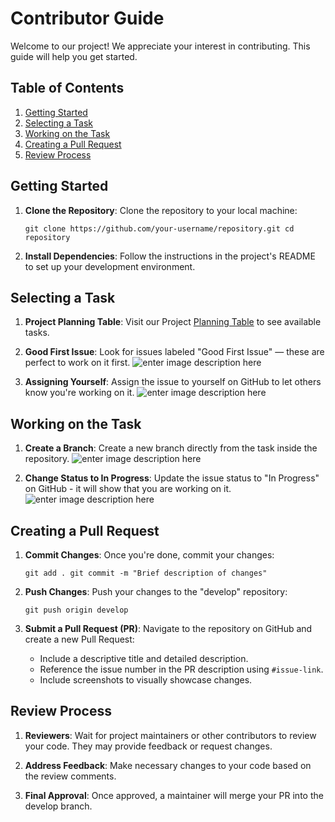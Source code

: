 # Contributor Guide

Welcome to our project! We appreciate your interest in contributing. This guide will help you get started.

## Table of Contents

1.  [Getting Started](#getting-started)
2.  [Selecting a Task](#selecting-a-task)
3.  [Working on the Task](#working-on-the-task)
4.  [Creating a Pull Request](#creating-a-pull-request)
5.  [Review Process](#review-process)

## Getting Started

1.  **Clone the Repository**: Clone the repository to your local machine:
    
    `git clone https://github.com/your-username/repository.git
    cd repository` 
    
2.  **Install Dependencies**: Follow the instructions in the project's README to set up your development environment.

## Selecting a Task

1.  **Project Planning Table**: Visit our Project [Planning Table](https://github.com/orgs/kubixapp/projects/4/views/6?visibleFields=%5B%22Title%22,%22Labels%22,%22Assignees%22,%22Status%22%5D) to see available tasks.
    
2.  **Good First Issue**: Look for issues labeled "Good First Issue" — these are perfect to work on it first.
![enter image description here](https://i.ibb.co/yNyfT5n/Untitled-design.png)
    
3.  **Assigning Yourself**: Assign the issue to yourself on GitHub to let others know you're working on it.
    ![enter image description here](https://i.ibb.co/0GKKnXp/Untitled-design-1.png)
    
## Working on the Task

1.  **Create a Branch**: Create a new branch directly from the task inside the repository. 
![enter image description here](https://i.ibb.co/dMD6jbX/Untitled-design-3.png) 
    
3.  **Change Status to In Progress**: Update the issue status to "In Progress" on GitHub - it will show that you are working on it.
![enter image description here](https://i.ibb.co/L11WZDs/Untitled-design-2.png)
    
## Creating a Pull Request

1.  **Commit Changes**: Once you're done, commit your changes:
    
    `git add .
    git commit -m "Brief description of changes"` 
    
2.  **Push Changes**: Push your changes to the "develop" repository:
    
    `git push origin develop` 
    
3. **Submit a Pull Request (PR)**: Navigate to the repository on GitHub and create a new Pull Request:
	-   Include a descriptive title and detailed description.
	-   Reference the issue number in the PR description using `#issue-link`.
	-   Include screenshots to visually showcase changes.

## Review Process

1.  **Reviewers**: Wait for project maintainers or other contributors to review your code. They may provide feedback or request changes.
    
2.  **Address Feedback**: Make necessary changes to your code based on the review comments.
    
3.  **Final Approval**: Once approved, a maintainer will merge your PR into the develop branch.
